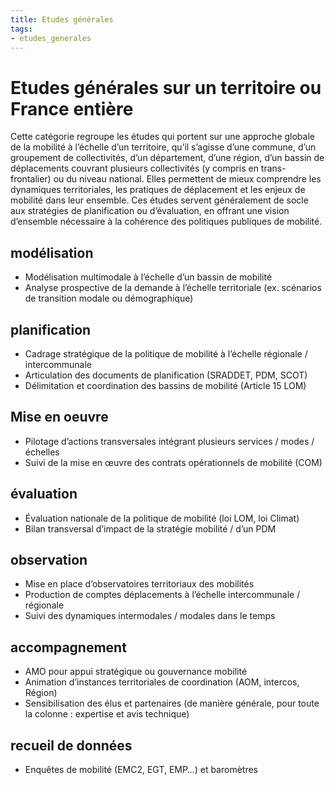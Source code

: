 ```yaml
---
title: Etudes générales 
tags:
- etudes_generales
---
```

# Etudes générales sur un territoire ou France entière
Cette catégorie regroupe les études qui portent sur une approche globale de la mobilité à l’échelle d’un territoire, qu’il s’agisse d’une commune, d’un groupement de collectivités, d’un département, d’une région, d’un bassin de déplacements couvrant plusieurs collectivités (y compris en trans-frontalier) ou du niveau national. Elles permettent de mieux comprendre les dynamiques territoriales, les pratiques de déplacement et les enjeux de mobilité dans leur ensemble. Ces études servent généralement de socle aux stratégies de planification ou d’évaluation, en offrant une vision d’ensemble nécessaire à la cohérence des politiques publiques de mobilité. 

## modélisation
- Modélisation multimodale à l’échelle d’un bassin de mobilité
- Analyse prospective de la demande à l’échelle territoriale (ex. scénarios de transition modale ou démographique)

## planification
- Cadrage stratégique de la politique de mobilité à l’échelle régionale / intercommunale
- Articulation des documents de planification (SRADDET, PDM, SCOT)
- Délimitation et coordination des bassins de mobilité (Article 15 LOM)

## Mise en oeuvre
- Pilotage d’actions transversales intégrant plusieurs services / modes / échelles
- Suivi de la mise en œuvre des contrats opérationnels de mobilité (COM)

## évaluation
- Évaluation nationale de la politique de mobilité (loi LOM, loi Climat)
- Bilan transversal d’impact de la stratégie mobilité / d’un PDM

## observation
- Mise en place d’observatoires territoriaux des mobilités
- Production de comptes déplacements à l’échelle intercommunale / régionale
- Suivi des dynamiques intermodales / modales dans le temps

## accompagnement
- AMO pour appui stratégique ou gouvernance mobilité
- Animation d’instances territoriales de coordination (AOM, intercos, Région)
- Sensibilisation des élus et partenaires
(de manière générale, pour toute la colonne : expertise et avis technique)

## recueil de données
- Enquêtes de mobilité (EMC2, EGT, EMP…) et baromètres
